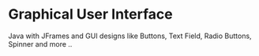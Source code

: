 Graphical User Interface
========================
Java with JFrames and GUI designs like Buttons, Text Field, Radio Buttons, Spinner and more .. 
